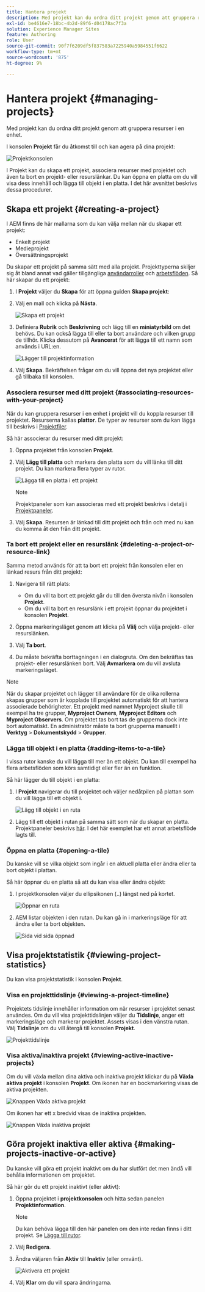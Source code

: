```yaml
---
title: Hantera projekt
description: Med projekt kan du ordna ditt projekt genom att gruppera resurser i en enhet som du kan komma åt och hantera i projektkonsolen
exl-id: be4616e7-18bc-4b2d-89f6-d04178ac7f3a
solution: Experience Manager Sites
feature: Authoring
role: User
source-git-commit: 90f7f6209df5f837583a7225940a5984551f6622
workflow-type: tm+mt
source-wordcount: '875'
ht-degree: 9%

---
```


# Hantera projekt {#managing-projects}

Med projekt kan du ordna ditt projekt genom att gruppera resurser i en enhet.

I konsolen **Projekt** får du åtkomst till och kan agera på dina projekt:

![Projektkonsolen](/help/sites-cloud/authoring/assets/projects-console.png)

I Projekt kan du skapa ett projekt, associera resurser med projektet och även ta bort en projekt- eller resurslänkar. Du kan öppna en platta om du vill visa dess innehåll och lägga till objekt i en platta. I det här avsnittet beskrivs dessa procedurer.

## Skapa ett projekt {#creating-a-project}

I AEM finns de här mallarna som du kan välja mellan när du skapar ett projekt:

* Enkelt projekt
* Medieprojekt
* Översättningsprojekt

<!-- Hiding product photoshoot via cqdoc-18072 as it is not available in Skyline.
* Product Photo Shoot Project 
-->

Du skapar ett projekt på samma sätt med alla projekt. Projekttyperna skiljer sig åt bland annat vad gäller tillgängliga [användarroller](/help/sites-cloud/authoring/projects/overview.md) och [arbetsflöden](/help/sites-cloud/authoring/projects/workflows.md).  Så här skapar du ett projekt:

1. I **Projekt** väljer du **Skapa** för att öppna guiden **Skapa projekt**:
1. Välj en mall och klicka på **Nästa**.

   ![Skapa ett projekt](/help/sites-cloud/authoring/assets/projects-create.png)

1. Definiera **Rubrik** och **Beskrivning** och lägg till en **miniatyrbild** om det behövs. Du kan också lägga till eller ta bort användare och vilken grupp de tillhör. Klicka dessutom på **Avancerat** för att lägga till ett namn som används i URL:en.

   ![Lägger till projektinformation](/help/sites-cloud/authoring/assets/projects-add-team.png)

1. Välj **Skapa**. Bekräftelsen frågar om du vill öppna det nya projektet eller gå tillbaka till konsolen.

### Associera resurser med ditt projekt {#associating-resources-with-your-project}

När du kan gruppera resurser i en enhet i projekt vill du koppla resurser till projektet. Resurserna kallas **plattor**. De typer av resurser som du kan lägga till beskrivs i [Projektfiler](/help/sites-cloud/authoring/projects/overview.md#project-tiles).

Så här associerar du resurser med ditt projekt:

1. Öppna projektet från konsolen **Projekt**.
1. Välj **Lägg till platta** och markera den platta som du vill länka till ditt projekt. Du kan markera flera typer av rutor.

   ![Lägga till en platta i ett projekt](/help/sites-cloud/authoring/assets/projects-add-tile.png)

   >[!NOTE]
   >
   >Projektpaneler som kan associeras med ett projekt beskrivs i detalj i [Projektpaneler](/help/sites-cloud/authoring/projects/overview.md#project-tiles).

1. Välj **Skapa**. Resursen är länkad till ditt projekt och från och med nu kan du komma åt den från ditt projekt.

### Ta bort ett projekt eller en resurslänk {#deleting-a-project-or-resource-link}

Samma metod används för att ta bort ett projekt från konsolen eller en länkad resurs från ditt projekt:

1. Navigera till rätt plats:

   * Om du vill ta bort ett projekt går du till den översta nivån i konsolen **Projekt**.
   * Om du vill ta bort en resurslänk i ett projekt öppnar du projektet i konsolen **Projekt**.

1. Öppna markeringsläget genom att klicka på **Välj** och välja projekt- eller resurslänken.
1. Välj **Ta bort**.

1. Du måste bekräfta borttagningen i en dialogruta. Om den bekräftas tas projekt- eller resurslänken bort. Välj **Avmarkera** om du vill avsluta markeringsläget.

>[!NOTE]
>
>När du skapar projektet och lägger till användare för de olika rollerna skapas grupper som är kopplade till projektet automatiskt för att hantera associerade behörigheter. Ett projekt med namnet Myproject skulle till exempel ha tre grupper, **Myproject Owners**, **Myproject Editors** och **Myproject Observers**. Om projektet tas bort tas de grupperna dock inte bort automatiskt. En administratör måste ta bort grupperna manuellt i **Verktyg** > **Dokumentskydd** > **Grupper**.

### Lägga till objekt i en platta {#adding-items-to-a-tile}

I vissa rutor kanske du vill lägga till mer än ett objekt. Du kan till exempel ha flera arbetsflöden som körs samtidigt eller fler än en funktion.

Så här lägger du till objekt i en platta:

1. I **Projekt** navigerar du till projektet och väljer nedåtpilen på plattan som du vill lägga till ett objekt i.

   ![Lägg till objekt i en ruta](/help/sites-cloud/authoring/assets/project-workflows.png)

1. Lägg till ett objekt i rutan på samma sätt som när du skapar en platta. Projektpaneler beskrivs [här](/help/sites-cloud/authoring/projects/overview.md#project-tiles). I det här exemplet har ett annat arbetsflöde lagts till.

### Öppna en platta {#opening-a-tile}

Du kanske vill se vilka objekt som ingår i en aktuell platta eller ändra eller ta bort objekt i plattan.

Så här öppnar du en platta så att du kan visa eller ändra objekt:

1. I projektkonsolen väljer du ellipsikonen (..) längst ned på kortet.

   ![Öppnar en ruta](/help/sites-cloud/authoring/assets/project-links.png)

1. AEM listar objekten i den rutan. Du kan gå in i markeringsläge för att ändra eller ta bort objekten.

   ![Sida vid sida öppnad](/help/sites-cloud/authoring/assets/projects-add-link.png)

## Visa projektstatistik {#viewing-project-statistics}

Du kan visa projektstatistik i konsolen **Projekt**.

### Visa en projekttidslinje {#viewing-a-project-timeline}

Projektets tidslinje innehåller information om när resurser i projektet senast användes. Om du vill visa projekttidslinjen väljer du **Tidslinje**, anger ett markeringsläge och markerar projektet. Assets visas i den vänstra rutan. Välj **Tidslinje** om du vill återgå till konsolen **Projekt**.

![Projekttidslinje](/help/sites-cloud/authoring/assets/projects-timeline.png)

### Visa aktiva/inaktiva projekt {#viewing-active-inactive-projects}

Om du vill växla mellan dina aktiva och inaktiva projekt klickar du på **Växla aktiva projekt** i konsolen **Projekt**. Om ikonen har en bockmarkering visas de aktiva projekten.

![Knappen Växla aktiva projekt](/help/sites-cloud/authoring/assets/projects-active.png)

Om ikonen har ett x bredvid visas de inaktiva projekten.

![Knappen Växla inaktiva projekt](/help/sites-cloud/authoring/assets/projects-inactive.png)

## Göra projekt inaktiva eller aktiva {#making-projects-inactive-or-active}

Du kanske vill göra ett projekt inaktivt om du har slutfört det men ändå vill behålla informationen om projektet.

Så här gör du ett projekt inaktivt (eller aktivt):

1. Öppna projektet i **projektkonsolen** och hitta sedan panelen **Projektinformation**.

   >[!NOTE]
   >
   Du kan behöva lägga till den här panelen om den inte redan finns i ditt projekt. Se [Lägga till rutor](#adding-items-to-a-tile).

1. Välj **Redigera**.
1. Ändra väljaren från **Aktiv** till **Inaktiv** (eller omvänt).

   ![Aktivera ett projekt](/help/sites-cloud/authoring/assets/projects-add-team.png)

1. Välj **Klar** om du vill spara ändringarna.

